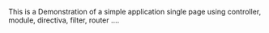 
This is a Demonstration of a simple application single page 
using controller, module, directiva, filter, router ....
